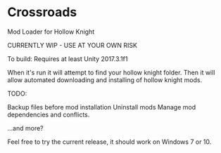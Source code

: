# Crossroads
Mod Loader for Hollow Knight

CURRENTLY WIP - USE AT YOUR OWN RISK

To build: Requires at least Unity 2017.3.1f1

When it's run it will attempt to find your hollow knight folder. 
Then it will allow automated downloading and installing of hollow knight mods.

TODO:

Backup files before mod installation
Uninstall mods
Manage mod dependencies and conflicts.

...and more?


Feel free to try the current release, it should work on Windows 7 or 10.
